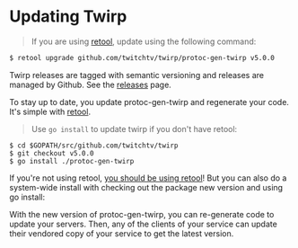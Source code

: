 # Updating Twirp

> If you are using [retool](https://github.com/twitchtv/retool), update using the following command:

```bash
$ retool upgrade github.com/twitchtv/twirp/protoc-gen-twirp v5.0.0
```

Twirp releases are tagged with semantic versioning and releases are managed by Github. See the [releases](https://github.com/twitchtv/twirp/releases) page.

To stay up to date, you update protoc-gen-twirp and regenerate your code. It's simple with [retool](https://github.com/twitchtv/retool).

<div class="clear"></div>

> Use `go install` to update twirp if you don't have retool:

```golang
$ cd $GOPATH/src/github.com/twitchtv/twirp
$ git checkout v5.0.0
$ go install ./protoc-gen-twirp
```

If you're not using retool, [you should be using retool](https://github.com/twitchtv/retool)! But you can also do a system-wide install with checking out the package new version and using go install:

<div class="clear"></div>

With the new version of protoc-gen-twirp, you can re-generate code to update your servers. Then, any of the clients of your service can update their vendored copy of your service to get the latest version.
